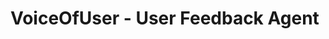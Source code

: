 # VoiceOfUser - User Feedback Agent



<!-- {
  "user_id": "u1",
  "business_id": "hotel123",
  "rating": 5,
  "comment": "The staff was very friendly and rooms were clean.",
  "metadata": {
    "visit_date": "2025-07-10"
  }
} -->



<!-- docker stop fastapi-app   #stop
docker rm fastapi-app   #remove -->